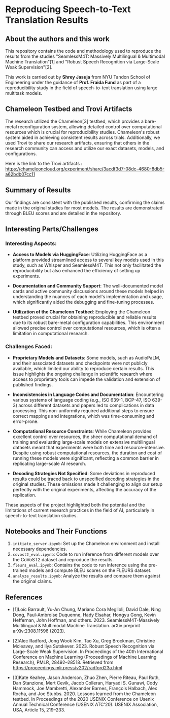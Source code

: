 
# Reproducing Speech-to-Text Translation Results

## About the authors and this work

This repository contains the code and methodology used to reproduce the results from the studies "SeamlessM4T: Massively Multilingual & Multimodal Machine Translation"[1] and "Robust Speech Recognition via Large-Scale Weak Supervision"[2]. 

This work is carried out by **Shrey Jasuja** from NYU Tandon School of Engineering under the guidance of **Prof. Fraida Fund** as part of a reproducibility study in the field of speech-to-text translation using large multitask models.

## Chameleon Testbed and Trovi Artifacts

The research utilized the Chameleon[3] testbed, which provides a bare-metal reconfiguration system, allowing detailed control over computational resources which is crucial for reproducibility studies. Chameleon's robust system aided in achieving consistent results across trials. Additionally, we used Trovi to share our research artifacts, ensuring that others in the research community can access and utilize our exact datasets, models, and configurations.

Here is the link to the Trovi artifacts : https://chameleoncloud.org/experiment/share/3acdf3d7-08dc-4680-8db5-a62bdb07cc11

## Summary of Results

Our findings are consistent with the published results, confirming the claims made in the original studies for most models. The results are demonstrated through BLEU scores and are detailed in the repository.

## Interesting Parts/Challenges

### Interesting Aspects:

- **Access to Models via HuggingFace**: Utilizing HuggingFace as a platform provided streamlined access to several key models used in this study, such as Whisper and SeamlessM4T. This not only facilitated the reproducibility but also enhanced the efficiency of setting up experiments.
  
- **Documentation and Community Support**: The well-documented model cards and active community discussions around these models helped in understanding the nuances of each model's implementation and usage, which significantly aided the debugging and fine-tuning processes.

- **Utilization of the Chameleon Testbed**: Employing the Chameleon testbed proved crucial for obtaining reproducible and reliable results due to its robust bare-metal configuration capabilities. This environment allowed precise control over computational resources, which is often a limitation in computational research.

### Challenges Faced:

- **Proprietary Models and Datasets**: Some models, such as AudioPaLM, and their associated datasets and checkpoints were not publicly available, which limited our ability to reproduce certain results. This issue highlights the ongoing challenge in scientific research where access to proprietary tools can impede the validation and extension of published findings.

- **Inconsistencies in Language Codes and Documentation**: Encountering various systems of language coding (e.g., ISO 639-1, BCP-47, ISO 639-3) across different datasets and papers led to complications in data processing. This non-uniformity required additional steps to ensure correct mappings and integrations, which was time-consuming and error-prone.

- **Computational Resource Constraints**: While Chameleon provides excellent control over resources, the sheer computational demand of training and evaluating large-scale models on extensive multilingual datasets meant that experiments were both time and resource-intensive. Despite using robust computational resources, the duration and cost of running these models were significant, reflecting a common barrier in replicating large-scale AI research.

- **Decoding Strategies Not Specified**: Some deviations in reproduced results could be traced back to unspecified decoding strategies in the original studies. These omissions made it challenging to align our setup perfectly with the original experiments, affecting the accuracy of the replication.

These aspects of the project highlighted both the potential and the limitations of current research practices in the field of AI, particularly in speech-to-text translation studies.


## Notebooks and Their Functions

1. `initiate_server.ipynb`: Set up the Chameleon environment and install necessary dependencies.
2. `covost2_eval.ipynb`: Code to run inference from different models over the CoVoST2 dataset and reproduce the results.
3. `fleurs_eval.ipynb`: Contains the code to run inference using the pre-trained models and compute BLEU scores on the FLEURS dataset.
4. `analyze_results.ipynb`: Analyze the results and compare them against the original claims.

## References

- [1]Loı̈c Barrault, Yu-An Chung, Mariano Cora Meglioli, David Dale, Ning Dong, Paul-Ambroise Duquenne, Hady Elsahar, Hongyu Gong, Kevin Heffernan, John Hoffman, and others. 2023. SeamlessM4T-Massively Multilingual & Multimodal Machine Translation. arXiv preprint arXiv:2308.11596 (2023).

- [2]Alec Radford, Jong Wook Kim, Tao Xu, Greg Brockman, Christine Mcleavey, and Ilya Sutskever. 2023. Robust Speech Recognition via Large-Scale Weak Supervision. In Proceedings of the 40th International Conference on Machine Learning (Proceedings of Machine Learning Research), PMLR, 28492–28518. Retrieved from https://proceedings.mlr.press/v202/radford23a.html


- [3]Kate Keahey, Jason Anderson, Zhuo Zhen, Pierre Riteau, Paul Ruth, Dan Stanzione, Mert Cevik, Jacob Colleran, Haryadi S. Gunawi, Cody Hammock, Joe Mambretti, Alexander Barnes, François Halbach, Alex Rocha, and Joe Stubbs. 2020. Lessons learned from the Chameleon testbed. In Proceedings of the 2020 USENIX Conference on Usenix Annual Technical Conference (USENIX ATC'20). USENIX Association, USA, Article 15, 219–233.

